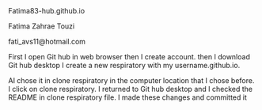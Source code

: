 <head>
<h> Fatima83-hub.github.io
<p> Fatima Zahrae Touzi</p>
<p>fati_avs11@hotmail.com</p>
<p>First I open Git hub in web browser then I create account. then I download Git hub desktop
I create a new respiratory with my username.github.io.</p>
AI chose it in clone respiratory in the computer location that I chose before.
I click on clone respiratory. 
I returned to Git hub desktop and I checked the README in clone respiratory file.
I made these changes and committed it</p>
